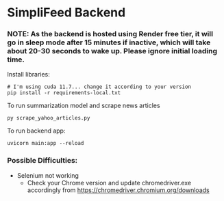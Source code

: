 # SimpliFeed Backend

### NOTE: As the backend is hosted using Render free tier, it will go in sleep mode after 15 minutes if inactive, which will take about 20-30 seconds to wake up. Please ignore initial loading time.

Install libraries:

```
# I'm using cuda 11.7... change it according to your version
pip install -r requirements-local.txt
```

To run summarization model and scrape news articles

```
py scrape_yahoo_articles.py
```

To run backend app:

```
uvicorn main:app --reload
```

### Possible Difficulties:

- Selenium not working
  - Check your Chrome version and update chromedriver.exe accordingly from https://chromedriver.chromium.org/downloads
